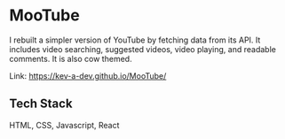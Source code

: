 
# MooTube 

I rebuilt a simpler version of YouTube by fetching data from its API. It includes video searching, suggested videos, video playing, and readable comments. It is also cow themed.


Link: https://kev-a-dev.github.io/MooTube/
## Tech Stack

HTML, CSS, Javascript, React
